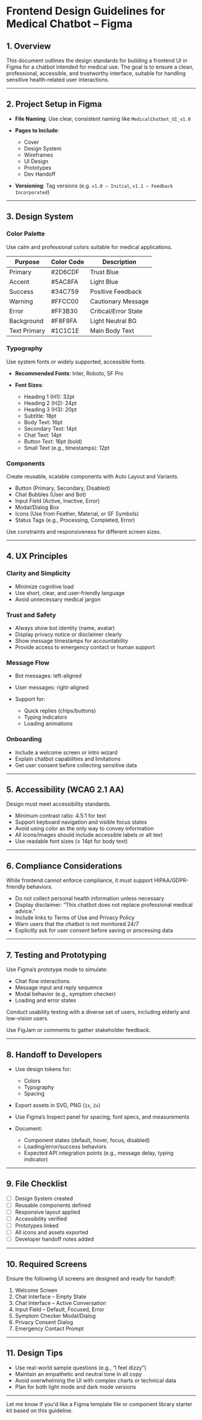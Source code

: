 # Frontend Design Guidelines for Medical Chatbot – Figma

## 1. Overview

This document outlines the design standards for building a frontend UI in Figma for a chatbot intended for medical use. The goal is to ensure a clean, professional, accessible, and trustworthy interface, suitable for handling sensitive health-related user interactions.

---

## 2. Project Setup in Figma

* **File Naming**: Use clear, consistent naming like `MedicalChatbot_UI_v1.0`
* **Pages to Include**:

  * Cover
  * Design System
  * Wireframes
  * UI Design
  * Prototypes
  * Dev Handoff
* **Versioning**: Tag versions (e.g. `v1.0 – Initial`, `v1.1 – Feedback Incorporated`)

---

## 3. Design System

### Color Palette

Use calm and professional colors suitable for medical applications.

| Purpose      | Color Code | Description          |
| ------------ | ---------- | -------------------- |
| Primary      | #2D6CDF    | Trust Blue           |
| Accent       | #5AC8FA    | Light Blue           |
| Success      | #34C759    | Positive Feedback    |
| Warning      | #FFCC00    | Cautionary Message   |
| Error        | #FF3B30    | Critical/Error State |
| Background   | #F8F9FA    | Light Neutral BG     |
| Text Primary | #1C1C1E    | Main Body Text       |

### Typography

Use system fonts or widely supported, accessible fonts.

* **Recommended Fonts**: Inter, Roboto, SF Pro
* **Font Sizes**:

  * Heading 1 (H1): 32pt
  * Heading 2 (H2): 24pt
  * Heading 3 (H3): 20pt
  * Subtitle: 18pt
  * Body Text: 16pt
  * Secondary Text: 14pt
  * Chat Text: 14pt
  * Button Text: 16pt (bold)
  * Small Text (e.g., timestamps): 12pt

### Components

Create reusable, scalable components with Auto Layout and Variants.

* Button (Primary, Secondary, Disabled)
* Chat Bubbles (User and Bot)
* Input Field (Active, Inactive, Error)
* Modal/Dialog Box
* Icons (Use from Feather, Material, or SF Symbols)
* Status Tags (e.g., Processing, Completed, Error)

Use constraints and responsiveness for different screen sizes.

---

## 4. UX Principles

### Clarity and Simplicity

* Minimize cognitive load
* Use short, clear, and user-friendly language
* Avoid unnecessary medical jargon

### Trust and Safety

* Always show bot identity (name, avatar)
* Display privacy notice or disclaimer clearly
* Show message timestamps for accountability
* Provide access to emergency contact or human support

### Message Flow

* Bot messages: left-aligned
* User messages: right-aligned
* Support for:

  * Quick replies (chips/buttons)
  * Typing indicators
  * Loading animations

### Onboarding

* Include a welcome screen or intro wizard
* Explain chatbot capabilities and limitations
* Get user consent before collecting sensitive data

---

## 5. Accessibility (WCAG 2.1 AA)

Design must meet accessibility standards.

* Minimum contrast ratio: 4.5:1 for text
* Support keyboard navigation and visible focus states
* Avoid using color as the only way to convey information
* All icons/images should include accessible labels or alt text
* Use readable font sizes (≥ 14pt for body text)

---

## 6. Compliance Considerations

While frontend cannot enforce compliance, it must support HIPAA/GDPR-friendly behaviors.

* Do not collect personal health information unless necessary
* Display disclaimer: “This chatbot does not replace professional medical advice.”
* Include links to Terms of Use and Privacy Policy
* Warn users that the chatbot is not monitored 24/7
* Explicitly ask for user consent before saving or processing data

---

## 7. Testing and Prototyping

Use Figma’s prototype mode to simulate:

* Chat flow interactions
* Message input and reply sequence
* Modal behavior (e.g., symptom checker)
* Loading and error states

Conduct usability testing with a diverse set of users, including elderly and low-vision users.

Use FigJam or comments to gather stakeholder feedback.

---

## 8. Handoff to Developers

* Use design tokens for:

  * Colors
  * Typography
  * Spacing
* Export assets in SVG, PNG (`1x`, `2x`)
* Use Figma’s Inspect panel for spacing, font specs, and measurements
* Document:

  * Component states (default, hover, focus, disabled)
  * Loading/error/success behaviors
  * Expected API integration points (e.g., message delay, typing indicator)

---

## 9. File Checklist

* [ ] Design System created
* [ ] Reusable components defined
* [ ] Responsive layout applied
* [ ] Accessibility verified
* [ ] Prototypes linked
* [ ] All icons and assets exported
* [ ] Developer handoff notes added

---

## 10. Required Screens

Ensure the following UI screens are designed and ready for handoff:

1. Welcome Screen
2. Chat Interface – Empty State
3. Chat Interface – Active Conversation
4. Input Field – Default, Focused, Error
5. Symptom Checker Modal/Dialog
6. Privacy Consent Dialog
7. Emergency Contact Prompt

---

## 11. Design Tips

* Use real-world sample questions (e.g., “I feel dizzy”)
* Maintain an empathetic and neutral tone in all copy
* Avoid overwhelming the UI with complex charts or technical data
* Plan for both light mode and dark mode versions

---

Let me know if you'd like a Figma template file or component library starter kit based on this guideline.
